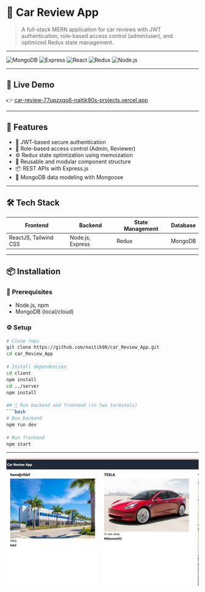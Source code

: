 # 🚗 Car Review App

> A full-stack MERN application for car reviews with JWT authentication, role-based access control (admin/user), and optimized Redux state management.

---

![MongoDB](https://img.shields.io/badge/MongoDB-4DB33D?style=flat&logo=mongodb)
![Express](https://img.shields.io/badge/Express.js-000000?style=flat&logo=express)
![React](https://img.shields.io/badge/React-20232A?style=flat&logo=react)
![Redux](https://img.shields.io/badge/Redux-764ABC?style=flat&logo=redux)
![Node.js](https://img.shields.io/badge/Node.js-339933?style=flat&logo=node.js)

---

## 🚀 Live Demo
👉 [car-review-77upzxqo6-naitik90s-projects.vercel.app](https://car-review-77upzxqo6-naitik90s-projects.vercel.app/)

---

## 🧠 Features
- 🔐 JWT-based secure authentication
- 🔄 Role-based access control (Admin, Reviewer)
- ⚙️ Redux state optimization using memoization
- 🧱 Reusable and modular component structure
- 📦 REST APIs with Express.js
- 💾 MongoDB data modeling with Mongoose

---

## 🛠 Tech Stack

| Frontend | Backend | State Management | Database |
|----------|---------|------------------|----------|
| ReactJS, Tailwind CSS | Node.js, Express | Redux | MongoDB |

---

## 📦 Installation

### 🔧 Prerequisites
- Node.js, npm
- MongoDB (local/cloud)

### ⚙️ Setup
```bash
# Clone repo
git clone https://github.com/naitik90/car_Review_App.git
cd car_Review_App

# Install dependencies
cd client
npm install
cd ../server
npm install

## 🧪 Run backend and frontend (in two terminals)
```bash
# Run backend
npm run dev

# Run frontend
npm start
```

---
![Login Page](https://raw.githubusercontent.com/naitik90/car_Review_App/master/loginpage.png)


